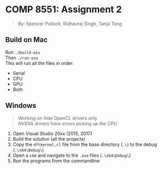 # COMP 8551: Assignment 2  
> By: Spencer Pollock, Ridhavraj Singh, Tanja Tong  

## Build on Mac  
Run 	`./build-osx`  
Then	`./run-osx`  
This will run all the files in order:  
- Serial  
- CPU  
- GPU  
- Both  
## Windows
> Working on Intel OpenCL drivers only  
> _NVIDIA drivers have errors picking up the CPU_  
1. Open Visual Studio 20xx (2015, 2017)  
2. Build the solution (all the projects)  
3. Copy the `dftkernel.cl` file from the base directory (`.\`) to the debug (`.\x64\Debug\`)  
4. Open a `cmd` and navigate to the `.exe` files (`.\x64\Debug\`)  
5. Run the programs from the commandline